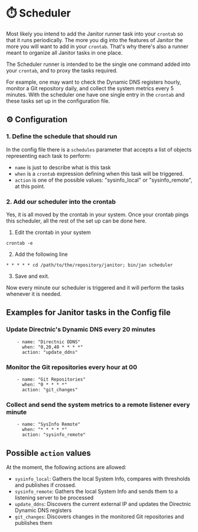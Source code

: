 # ⏱️ Scheduler

Most likely you intend to add the Janitor runner task into your `crontab` so that it runs periodically. The more you dig into the features of Janitor the more you will want to add in your `crontab`. That's why there's also a runner meant to organize all Janitor tasks in one place.

The Scheduler runner is intended to be the single one command added into your `crontab`, and to proxy the tasks required.

For example, one may want to check the Dynamic DNS registers hourly, monitor a Git repository daily, and collect the system metrics every 5 minutes. With the scheduler one have one single entry in the `crontab` and these tasks set up in the configuration file.

## ⚙️ Configuration

### 1. Define the schedule that should run
In the config file there is a `schedules` parameter that accepts a list of objects representing each task to perform:
- `name` is just to describe what is this task
- `when` is a `crontab` expression defining when this task will be triggered.
- `action` is one of the possible values: "sysinfo_local" or "sysinfo_remote", at this point.

### 2. Add our scheduler into the crontab
Yes, it is all moved by the crontab in your system. Once your crontab pings this scheduler, all the rest of the set up can be done here.

1. Edit the crontab in your system
```
crontab -e
```

2. Add the following line
```
* * * * * cd /path/to/the/repository/janitor; bin/jan scheduler
```

3. Save and exit.

Now every minute our scheduler is triggered and it will perform the tasks whenever it is needed.

## Examples for Janitor tasks in the Config file

### Update Directnic's Dynamic DNS every 20 minutes

```
    - name: "Directnic DDNS"
      when: "0,20,40 * * * *"
      action: "update_ddns"
```

### Monitor the Git repositories every hour at 00

```
    - name: "Git Repositories"
      when: "0 * * * *"
      action: "git_changes"
```

### Collect and send the system metrics to a remote listener every minute

```
    - name: "SysInfo Remote"
      when: "* * * * *"
      action: "sysinfo_remote"
```

## Possible `action` values

At the moment, the following actions are allowed:
- `sysinfo_local`: Gathers the local System Info, compares with thresholds and publishes if crossed.
- `sysinfo_remote`: Gathers the local System Info and sends them to a listening server to be processed
- `update_ddns`: Discovers the current external IP and updates the Directnic Dynamic DNS registers
- `git_changes`: Discovers changes in the monitored Git repositories and publishes them
